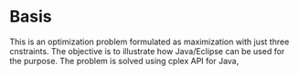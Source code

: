 # Basis
This is an optimization problem formulated as maximization
with just three cnstraints. The objective is to illustrate how Java/Eclipse can be used for the purpose.
The problem is solved using cplex API for Java,